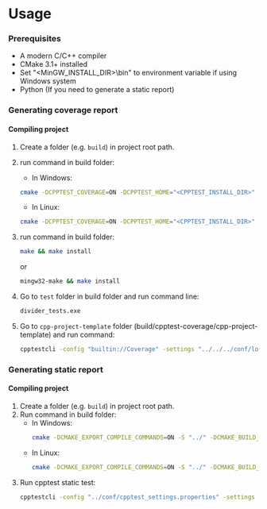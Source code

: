 # Usage

### Prerequisites
 * A modern C/C++ compiler
 * CMake 3.1+ installed
 * Set "<MinGW_INSTALL_DIR>\bin" to environment variable if using Windows system
 * Python (If you need to generate a static report)

### Generating coverage report
#### Compiling project
1. Create a folder (e.g. `build`) in project root path.
2. run command in build folder:
   * In Windows:
    ```bash
    cmake -DCPPTEST_COVERAGE=ON -DCPPTEST_HOME="<CPPTEST_INSTALL_DIR>" -S "../" -DCMAKE_BUILD_TYPE=Release -G "MinGW Makefiles"
    ``` 

   * In Linux:
    ```bash
    cmake -DCPPTEST_COVERAGE=ON -DCPPTEST_HOME="<CPPTEST_INSTALL_DIR>" -S "../" -DCMAKE_BUILD_TYPE=Release -G "Unix Makefiles"
    ```

3. run command in build folder:
    ```bash
    make && make install
    ```
    or

    ```bash
    mingw32-make && make install
    ```

4. Go to `test` folder in build folder and run command line:
    ```bash
    divider_tests.exe
    ```
5. Go to `cpp-project-template` folder (build/cpptest-coverage/cpp-project-template) and run command:
    ```bash
    cpptestcli -config "builtin://Coverage" -settings "../../../conf/localsettings.properties" -report "./reports/cpptest-std/ut" -input "cpp-project-template.clog"
    ```

### Generating static report
#### Compiling project
1. Create a folder (e.g. `build`) in project root path.
2. Run command in build folder:
   * In Windows:
     ```bash
     cmake -DCMAKE_EXPORT_COMPILE_COMMANDS=ON -S "../" -DCMAKE_BUILD_TYPE=Release -G "MinGW Makefiles"
     ```
   * In Linux:
     ```bash
     cmake -DCMAKE_EXPORT_COMPILE_COMMANDS=ON -S "../" -DCMAKE_BUILD_TYPE=Release -G "Unix Makefiles"
     ```
3. Run cpptest static test:
    ```bash
    cpptestcli -config "../conf/cpptest_settings.properties" -settings "../conf/localsettings.properties" -report "./reports/cpptest-std/static" -compiler gcc_9-64 -input compile_commands.json
    ```